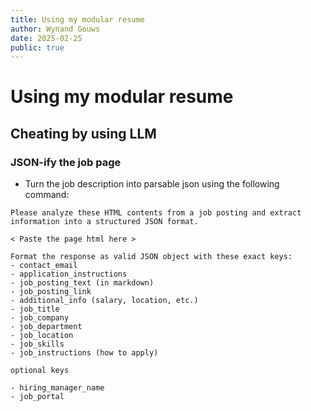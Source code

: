 ```yaml
---
title: Using my modular resume
author: Wynand Gouws
date: 2025-02-25
public: true
---
```


# Using my modular resume

## Cheating by using LLM

### JSON-ify the job page

- Turn the job description into parsable json using the following command:

```
Please analyze these HTML contents from a job posting and extract information into a structured JSON format.

< Paste the page html here >

Format the response as valid JSON object with these exact keys:
- contact_email
- application_instructions
- job_posting_text (in markdown)
- job_posting_link
- additional_info (salary, location, etc.)
- job_title
- job_company
- job_department
- job_location
- job_skills
- job_instructions (how to apply)

optional keys

- hiring_manager_name
- job_portal
```
